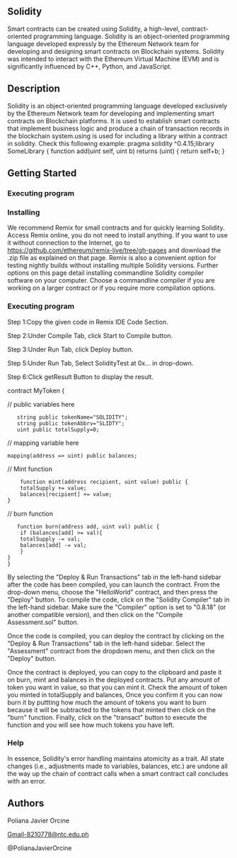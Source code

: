 ## Solidity

Smart contracts can be created using Solidity, a high-level, contract-oriented programming language. Solidity is an object-oriented programming language developed expressly by the Ethereum Network team for developing and designing smart contracts on Blockchain systems. Solidity was intended to interact with the Ethereum Virtual Machine (EVM) and is significantly influenced by C++, Python, and JavaScript.

## Description

Solidity is an object-oriented programming language developed exclusively by the Ethereum Network team for developing and implementing smart contracts on Blockchain platforms. It is used to establish smart contracts that implement business logic and produce a chain of transaction records in the blockchain system.using is used for including a library within a contract in solidity. Check this following example: pragma solidity ^0.4.15;library SomeLibrary { function add(uint self, uint b) returns (uint) { return self+b; }
## Getting Started

### Executing program

### Installing
We recommend Remix for small contracts and for quickly learning Solidity.
Access Remix online, you do not need to install anything. If you want to use it without connection to the Internet, go to https://github.com/ethereum/remix-live/tree/gh-pages and download the .zip file as explained on that page. Remix is also a convenient option for testing nightly builds without installing multiple Solidity versions.
Further options on this page detail installing commandline Solidity compiler software on your computer. Choose a commandline compiler if you are working on a larger contract or if you require more compilation options.

### Executing program

Step 1:Copy the given code in Remix IDE Code Section.

Step 2:Under Compile Tab, click Start to Compile button.

Step 3:Under Run Tab, click Deploy button.

Step 5:Under Run Tab, Select SolidityTest at 0x... in drop-down.

Step 6:Click getResult Button to display the result.

contract MyToken {

// public variables here

       string public tokenName="SOLIDITY";
       string public tokenAbbrv="SLIDTY";
       uint public totalSupply=0;

// mapping variable here
    
    mapping(address => uint) public balances;

// Mint function
       
        function mint(address recipient, uint value) public {
        totalSupply += value;
        balances[recipient] += value;
    }
    
// burn function
       
       function burn(address add, uint val) public {
        if (balances[add] >= val){
        totalSupply -= val;
        balances[add] -= val; 
        }
    } 
    }

By selecting the "Deploy & Run Transactions" tab in the left-hand sidebar after the code has been compiled, you can launch the contract. From the drop-down menu, choose the "HelloWorld" contract, and then press the "Deploy" button.
To compile the code, click on the "Solidity Compiler" tab in the left-hand sidebar. Make sure the "Compiler" option is set to "0.8.18" (or another compatible version), and then click on the "Compile Assessment.sol" button.

Once the code is compiled, you can deploy the contract by clicking on the "Deploy & Run Transactions" tab in the left-hand sidebar. Select the "Assessment" contract from the dropdown menu, and then click on the "Deploy" button.

Once the contract is deployed, you can copy to the clipboard and paste it on burn, mint and balances in the deployed contracts. Put any amount of token you want in value, so that you can mint it. Check the amount of token you minted in totalSupply and balances, Once you confirm it you can now burn it by puttting how much the amount of tokens you want to burn because it will be subtracted to the tokens that minted then click on the "burn" function. Finally, click on the "transact" button to execute the function and you will see how much tokens you have left.


### Help

In essence, Solidity's error handling maintains atomicity as a trait. All state changes (i.e., adjustments made to variables, balances, etc.) are undone all the way up the chain of contract calls when a smart contract call concludes with an error.

## Authors

Poliana Javier Orcine

Gmail-8210778@ntc.edu.ph

@PolianaJavierOrcine



